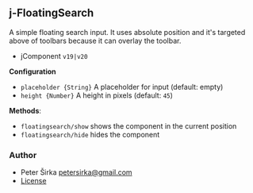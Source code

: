 ## j-FloatingSearch

A simple floating search input. It uses absolute position and it's targeted above of toolbars because it can overlay the toolbar.

- jComponent `v19|v20`

__Configuration__

- `placeholder {String}` A placeholder for input (default: empty)
- `height {Number}` A height in pixels (default: `45`)

__Methods__:

- `floatingsearch/show` shows the component in the current position
- `floatingsearch/hide` hides the component

### Author

- Peter Širka <petersirka@gmail.com>
- [License](https://www.totaljs.com/license/)
